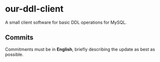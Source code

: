# our-ddl-client
A small client software for basic DDL operations for MySQL.

## Commits
Commitments must be in **English**, briefly describing the update as best as possible.

